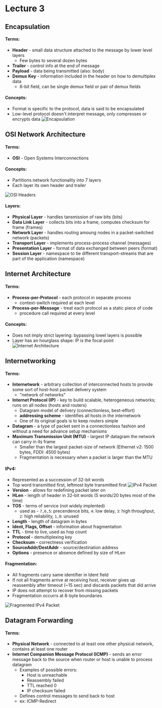 # Lecture 3

## Encapsulation
#### Terms:
- **Header** - small data structure attached to the message by lower level layers
  - Few bytes to several dozen bytes
- **Trailer** - control info at the end of message
- **Payload** - data being transmitted (also: body)
- **Demux Key** - information included in the header on how to demultiplex data
  - 8-bit field, can be single demux field or pair of demux fields
#### Concepts:
- Format is specific to the protocol, data is said to be encapsulated
- Low-level protocol doesn't interpret message, only compresses or encrypts data
![Encapsulation](https://raw.github.com/jarretflack/cs455Studying/master/Midterm/images/L3-encapsulation.png?raw=true)

## OSI Network Architecture
#### Terms:
- **OSI** - Open Systems Interconnections
#### Concepts:
- Partitions network functionality into 7 layers
- Each layer its own header and trailer


![OSI Headers](https://raw.github.com/jarretflack/cs455Studying/master/Midterm/images/L3-osi-headers.png?raw=true)
#### Layers:
- **Physical Layer** - handles tansmission of raw bits (bits)
- **Data Link Layer** - collects bits into a frame, computes checksum for frame (frames)
- **Network Layer** - handles routing amoung nodes in a packet-switched network (packets)
- **Transport Layer** - implements process-process channel (messages)
- **Presentation Layer** - format of data exchanged between peers (format)
- **Session Layer** - namespace to tie different transport-streams that are part of the application (namespace)

## Internet Architecture
#### Terms:
- **Process-per-Protocol** - each protocol in separate process
  - context-switch required at each level
- **Process-per-Message** - treat each protocol as a static piece of code
  - procedure call required at every level
#### Concepts:
- Does not imply strict layering: bypassing lowel layers is possible
- Layer has an hourglass shape: IP is the focal point
![Internet Architecture](https://raw.github.com/jarretflack/cs455Studying/master/Midterm/images/L3-internetarch.png?raw=true)

## Internetworking
#### Terms:
- **Internetwork** - arbitrary collection of interconnected hosts to provide some sort of host-host packet delivery system
  - "network of networks"
- **Internet Protocol (IP)** - key to build scalable, heterogeneous networks; runs on all nodes (hosts and routers)
  - Datagram model of delivery (connectionless, best-effort)
  - **addressing scheme** - identifies all hosts in the internetwork
  - One of its original goals is to keep routers simple
- **Datagram** - a type of packet sent in a connectionless fashion and without a need for advance setup mechanisms
- **Maximum Transmission Unit (MTU)** - largest IP datagram the network can carry in its frame
  - Smaller than the largest packet-size of network (Ethernet v2: 1500 bytes, FDDI: 4500 bytes)
  - Fragmentation is necessary when a packet is larger than the MTU
#### IPv4:
- Represented as a succession of 32-bit words
- Top word transmitted first, leftmost byte transmitted first
![IPv4 Packet](https://raw.github.com/jarretflack/cs455Studying/master/Midterm/images/L3-ipv4.png?raw=true)
- **Version** - allows for redefining packet later on
- **HLen** - length of header in 32-bit words (5 words/20 bytes most of the time)
- **TOS** - terms of service (not widely implented)
  - used as - `7,6,5`: precendence bits, `4`: low delay, `3`: high throughput, `2`: high reliability, `1,0`: unused
- **Length** - length of datagram in bytes
- **Ident, Flags, Offset** - information about fragmentation
- **TTL** - time to live, used as hop count
- **Protocol** - demultiplexing key
- **Checksum** - correctness verification
- **SourceAddr/DestAddr** - source/destination address
- **Options** - presence or absence defined by size of HLen
#### Fragmentation:
- All fragments carry same identifier in Ident field
- If not all fragments arrive at receiving host, receiver gives up reassembly after timeout (~15 sec) and discards packets that did arrive
- IP does not attempt to recover from missing packets
- Fragmentation occurrs at 8-byte boundaries


![Fragmented IPv4 Packet](https://raw.github.com/jarretflack/cs455Studying/master/Midterm/images/L3-ipv4frag.png?raw=true)

## Datagram Forwarding
#### Terms:
- **Physical Network** - connected to at least one other physical network, contains at least one router
- **Internet Companion Message Protocol (ICMP)** - sends an error message back to the source when router or host is unable to process datagram 
  - Examples of possible errors:
    - Host is unreachable
    - Reassembly failed
    - TTL reached 0
    - IP checksum failed
  - Defines control messages to send back to host 
   - ex: ICMP-Redirect
